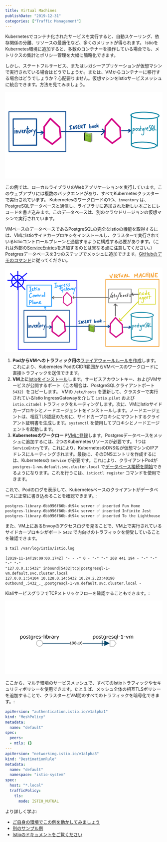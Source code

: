 ```yaml
---
title: Virtual Machines
publishDate: "2019-12-31"
categories: ["Traffic Management"]
---
```


Kubernetesでコンテナ化されたサービスを実行すると、自動スケーリング、依存関係の分離、リソースの最適化など、多くのメリットが得られます。 IstioをKubernetes環境に追加すると、多数のコンテナーを操作している場合でも、メトリクスの集計とポリシー管理を大幅に簡略化できます。

しかし、ステートフルサービス、またはレガシーアプリケーションが仮想マシンで実行されている場合はどうでしょうか。または、VMからコンテナーに移行する場合はどうでしょうか？心配要りません。仮想マシンをIstioサービスメッシュに統合できます。方法を見てみましょう。

![](/images/vm-call-flow.png)

この例では、ローカルライブラリのWebアプリケーションを実行しています。このウェブアプリには複数のバックエンドがあり、すべてKubernetesクラスターで実行されています。 Kubernetesのワークロードの1つ、`inventory` は、PostgreSQLデータベースと通信し、ライブラリに追加された新しい本ごとにレコードを書き込みます。このデータベースは、別のクラウドリージョンの仮想マシンで実行されています。

VMベースのデータベースであるPostgreSQLの完全なIstioの機能を取得するには、VMにIstioサイドカープロキシをインストールし、クラスターで実行されているIstioコントロールプレーンと通信するように構成する必要があります。（これは外部の[ServiceEntries](/external-services)を追加するのとは異なる点に注意してください。）Postgresデータベースを3つのステップでメッシュに追加できます。[GitHubのデモのコマンド](https://github.com/askmeegs/postgres-library/tree/0241acce9d7e2cede0de8ac9baa1338624f716eb#-postgres-library)に従ってください。

![](/images/vm-architecture.png)

1. **PodからVMへのトラフィック用の**[ファイアウォールルールを作成](https://github.com/askmeegs/postgres-library#5-allow-pod-ip-traffic-to-the-vm)します。これにより、Kubernetes PodのCIDR範囲からVMベースのワークロードに直接トラフィックを送信できます。
2. **VM上に**[Istioをインストール](https://github.com/askmeegs/postgres-library#6-prepare-a-clusterenv-file-to-send-to-the-vm)します。サービスアカウントキー、およびVMサービスが公開するポート（この場合は、PostgreSQLクライアントポート `5432`）をコピーします。 VMの `/etc/hosts` を更新して、クラスターで実行されているIstio IngressGatewayを介して `istio.pilot` および `istio.citadel` トラフィックをルーティングします。次に、VMにIstioサイドカープロキシとノードエージェントをインストールします。ノードエージェントは、相互TLS認証のために、サイドカープロキシにマウントするクライアント証明書を生成します。`systemctl` を使用してプロキシとノードエージェントを起動します。
3. **Kubernetesのワークロード**[VMに登録](https://github.com/askmeegs/postgres-library#8-register-the-vm-with-istio-running-on-the-gke-cluster)します。Postgresデータベースをメッシュに追加するには、2つのKubernetesリソースが必要です。 1つは `ServiceEntry`です。これにより、KubernetesのDNS名が仮想マシンのIPアドレスにルーティングされます。最後に、そのDNSエントリを作成するには、Kubernetesの `Service` が必要です。これにより、クライアントPodが `postgres-1-vm.default.svc.cluster.local` で[データベース接続を開始](https://github.com/askmeegs/postgres-library/blob/master/main.go#L39)できるようになります。これを行うには、`istioctl register` コマンドを使用できます。

これで、Podのログを表示して、Kubernetesベースのクライアントがデータベースに正常に書き込めることを確認できます。:

```
postgres-library-6bb956f86b-dt94x server ✅ inserted Fun Home
postgres-library-6bb956f86b-dt94x server ✅ inserted Infinite Jest
postgres-library-6bb956f86b-dt94x server ✅ inserted To the Lighthouse
```

また、VM上にあるEnvoyのアクセスログを見ることで、VM上で実行されているサイドカープロキシがポート `5432` で内向けのトラフィックを傍受していることを確認できます。

```
$ tail /var/log/istio/istio.log

[2019-11-14T19:09:00.174Z] "- - -" 0 - "-" "-" 268 441 194 - "-" "-" "-" "-"
"127.0.0.1:5432" inbound|5432|tcp|postgresql-1-vm.default.svc.cluster.local
127.0.0.1:54104 10.128.0.14:5432 10.24.2.23:40190
outbound_.5432_._.postgresql-1-vm.default.svc.cluster.local -
```

KialiサービスグラフでTCPメトリックフローを確認することもできます。:

![](/images/vm-kiali.png)

ここから、マルチ環境のサービスメッシュで、すべてのIstioトラフィックやセキュリティポリシーを使用できます。たとえば、メッシュ全体の相互TLSポリシーを追加することで、クラスターとVM間のすべてのトラフィックを暗号化できます。:

```YAML
apiVersion: "authentication.istio.io/v1alpha1"
kind: "MeshPolicy"
metadata:
  name: "default"
spec:
  peers:
  - mtls: {}
---
apiVersion: "networking.istio.io/v1alpha3"
kind: "DestinationRule"
metadata:
  name: "default"
  namespace: "istio-system"
spec:
  host: "*.local"
  trafficPolicy:
    tls:
      mode: ISTIO_MUTUAL
```


より詳しく学ぶ:
- [ご自身の環境でこの例を動かしてみましょう](https://github.com/askmeegs/postgres-library)
- [別のサンプル例](https://github.com/GoogleCloudPlatform/istio-samples/tree/master/mesh-expansion-gce)
- [Istioのドキュメントをご覧ください](https://istio.io/docs/examples/virtual-machines/single-network/)